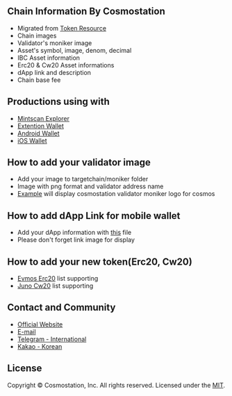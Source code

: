 ## Chain Information By Cosmostation
- Migrated from [Token Resource](https://github.com/cosmostation/cosmostation_token_resource)
- Chain images
- Validator's moniker image
- Asset's symbol, image, denom, decimal
- IBC Asset information 
- Erc20 & Cw20 Asset informations
- dApp link and description
- Chain base fee



## Productions using with

- [Mintscan Explorer](https://mintscan.io)
- [Extention Wallet](https://bit.ly/3VhVJIF)
- [Android Wallet](https://bit.ly/2BWex9D)
- [iOS Wallet](https://apple.co/2IAM3Xm)



## How to add your validator image

 - Add your image to targetchain/moniker folder
 - Image with png format and validator address name
 - [Example](https://github.com/cosmostation/chainlist/tree/main/chain/cosmos/cosmosvaloper1clpqr4nrk4khgkxj78fcwwh6dl3uw4epsluffn.png) will display cosmostation validator moniker logo for cosmos 
 
 
 
## How to add dApp Link for mobile wallet

 - Add your dApp information with [this](https://github.com/cosmostation/chainlist/blob/main/dapp/dapps.json) file
 - Please don't forget link image for display



## How to add your new token(Erc20, Cw20) 

 - [Evmos Erc20](https://github.com/cosmostation/chainlist/blob/main/chain/evmos/contract.json) list supporting
 - [Juno Cw20](https://github.com/cosmostation/chainlist/blob/main/chain/juno/contract.json) list supporting


## Contact and Community

- [Official Website](https://www.cosmostation.io)
- [E-mail](support@cosmostation.io)
- [Telegram - International](https://t.me/cosmostation)
- [Kakao - Korean](https://open.kakao.com/o/g6KKSe5)



## License

Copyright © Cosmostation, Inc. All rights reserved.
Licensed under the [MIT](LICENSE).
